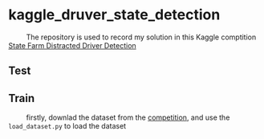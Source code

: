 # kaggle_druver_state_detection

&#160;&#160;&#160;&#160;&#160;&#160;&#160;&#160; The repository is used to record my solution in this Kaggle comptition [State Farm Distracted Driver Detection](https://www.kaggle.com/c/state-farm-distracted-driver-detection/overview)


<div align=center><src="https://github.com/weijiawu/kaggle_driver_state_detection/blob/master/image/output_DEb8oT.gif"/></div>

## Test

## Train
 &#160;&#160;&#160;&#160;&#160;&#160;&#160;&#160; firstly, downlad the dataset from the [competition](https://www.kaggle.com/c/state-farm-distracted-driver-detection/overview), and use the `load_dataset.py` to load the dataset 
